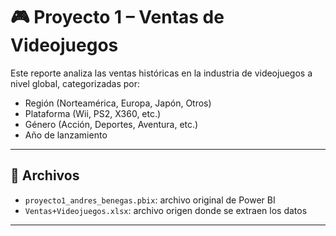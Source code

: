 # 🎮 Proyecto 1 – Ventas de Videojuegos

Este reporte analiza las ventas históricas en la industria de videojuegos a nivel global, categorizadas por:

- Región (Norteamérica, Europa, Japón, Otros)
- Plataforma (Wii, PS2, X360, etc.)
- Género (Acción, Deportes, Aventura, etc.)
- Año de lanzamiento

---

## 📂 Archivos

- `proyecto1_andres_benegas.pbix`: archivo original de Power BI
- `Ventas+Videojuegos.xlsx`: archivo origen donde se extraen los datos


---
